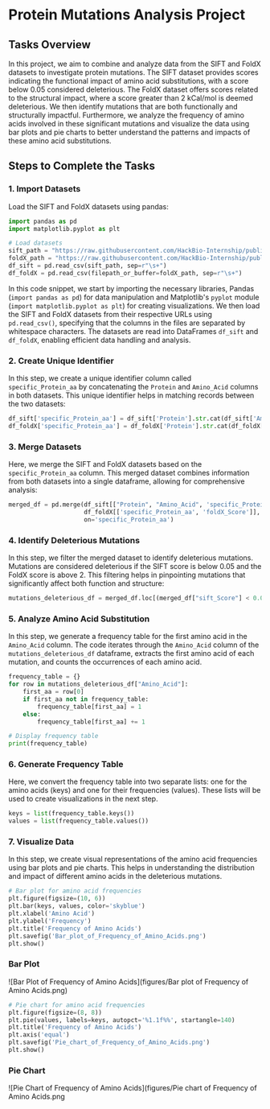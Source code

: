 # Protein Mutations Analysis Project

## Tasks Overview

In this project, we aim to combine and analyze data from the SIFT and FoldX datasets to investigate protein mutations. The SIFT dataset provides scores indicating the functional impact of amino acid substitutions, with a score below 0.05 considered deleterious. The FoldX dataset offers scores related to the structural impact, where a score greater than 2 kCal/mol is deemed deleterious.
We then identify mutations that are both functionally and structurally impactful. Furthermore, we analyze the frequency of amino acids involved in these significant mutations and visualize the data using bar plots and pie charts to better understand the patterns and impacts of these amino acid substitutions.

## Steps to Complete the Tasks

### 1. Import Datasets

Load the SIFT and FoldX datasets using pandas:

```python
import pandas as pd
import matplotlib.pyplot as plt

# Load datasets
sift_path = "https://raw.githubusercontent.com/HackBio-Internship/public_datasets/main/R/datasets/sift.tsv"
foldX_path = "https://raw.githubusercontent.com/HackBio-Internship/public_datasets/main/R/datasets/foldX.tsv"
df_sift = pd.read_csv(sift_path, sep=r"\s+")
df_foldX = pd.read_csv(filepath_or_buffer=foldX_path, sep=r"\s+")
```
In this code snippet, we start by importing the necessary libraries, Pandas (`import pandas as pd`) for data manipulation and Matplotlib's `pyplot` module (`import matplotlib.pyplot as plt`) for creating visualizations. We then load the SIFT and FoldX datasets from their respective URLs using `pd.read_csv()`, specifying that the columns in the files are separated by whitespace characters. The datasets are read into DataFrames `df_sift` and `df_foldX`, enabling efficient data handling and analysis.

### 2. Create Unique Identifier

In this step, we create a unique identifier column called  `specific_Protein_aa` by concatenating the `Protein` and  `Amino_Acid` columns in both datasets. This unique identifier helps in matching records between the two datasets:


```python
df_sift['specific_Protein_aa'] = df_sift['Protein'].str.cat(df_sift['Amino_Acid'], sep='_')
df_foldX['specific_Protein_aa'] = df_foldX['Protein'].str.cat(df_foldX['Amino_Acid'], sep='_')
```

### 3. Merge Datasets

Here, we merge the SIFT and FoldX datasets based on the `specific_Protein_aa` column. This merged dataset combines information from both datasets into a single dataframe, allowing for comprehensive analysis:
```python
merged_df = pd.merge(df_sift[["Protein", "Amino_Acid", 'specific_Protein_aa', 'sift_Score']],
                     df_foldX[['specific_Protein_aa', 'foldX_Score']],
                     on='specific_Protein_aa')
```

### 4. Identify Deleterious Mutations

In this step, we filter the merged dataset to identify deleterious mutations. Mutations are considered deleterious if the SIFT score is below 0.05 and the FoldX score is above 2. This filtering helps in pinpointing mutations that significantly affect both function and structure:

```python
mutations_deleterious_df = merged_df.loc[(merged_df["sift_Score"] < 0.05) & (merged_df["foldX_Score"] > 2)]
```

### 5. Analyze Amino Acid Substitution

In this step, we generate a frequency table for the first amino acid in the `Amino_Acid` column. The code iterates through the `Amino_Acid` column of the `mutations_deleterious_df` dataframe, extracts the first amino acid of each mutation, and counts the occurrences of each amino acid.

```python
frequency_table = {}
for row in mutations_deleterious_df["Amino_Acid"]:
    first_aa = row[0]
    if first_aa not in frequency_table:
        frequency_table[first_aa] = 1
    else:
        frequency_table[first_aa] += 1

# Display frequency table
print(frequency_table)
```

### 6. Generate Frequency Table

Here, we convert the frequency table into two separate lists: one for the amino acids (keys) and one for their frequencies (values). These lists will be used to create visualizations in the next step.

```python
keys = list(frequency_table.keys())
values = list(frequency_table.values())
```

### 7. Visualize Data

In this step, we create visual representations of the amino acid frequencies using bar plots and pie charts. This helps in understanding the distribution and impact of different amino acids in the deleterious mutations.

```python
# Bar plot for amino acid frequencies
plt.figure(figsize=(10, 6))
plt.bar(keys, values, color='skyblue')
plt.xlabel('Amino Acid')
plt.ylabel('Frequency')
plt.title('Frequency of Amino Acids')
plt.savefig('Bar_plot_of_Frequency_of_Amino_Acids.png')
plt.show()
```

### Bar Plot
![Bar Plot of Frequency of Amino Acids](figures/Bar plot of Frequency of Amino Acids.png)

```python
# Pie chart for amino acid frequencies
plt.figure(figsize=(8, 8))
plt.pie(values, labels=keys, autopct='%1.1f%%', startangle=140)
plt.title('Frequency of Amino Acids')
plt.axis('equal')
plt.savefig('Pie_chart_of_Frequency_of_Amino_Acids.png')
plt.show()
```

### Pie Chart
![Pie Chart of Frequency of Amino Acids](figures/Pie chart of Frequency of Amino Acids.png



